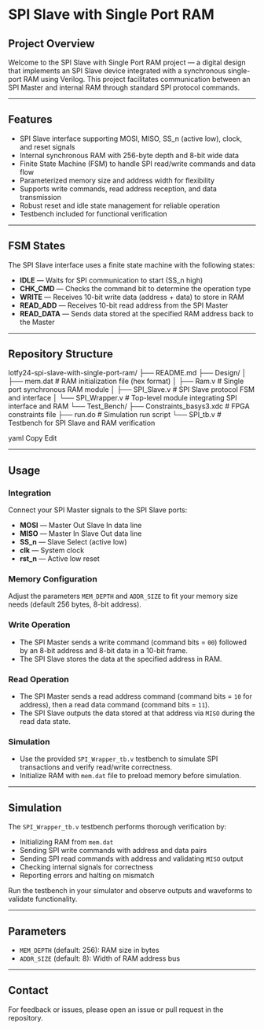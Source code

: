 # SPI Slave with Single Port RAM

## Project Overview

Welcome to the SPI Slave with Single Port RAM project — a digital design that implements an SPI Slave device integrated with a synchronous single-port RAM using Verilog. This project facilitates communication between an SPI Master and internal RAM through standard SPI protocol commands.

---

## Features

- SPI Slave interface supporting MOSI, MISO, SS_n (active low), clock, and reset signals  
- Internal synchronous RAM with 256-byte depth and 8-bit wide data  
- Finite State Machine (FSM) to handle SPI read/write commands and data flow  
- Parameterized memory size and address width for flexibility  
- Supports write commands, read address reception, and data transmission  
- Robust reset and idle state management for reliable operation  
- Testbench included for functional verification  

---

## FSM States

The SPI Slave interface uses a finite state machine with the following states:

- **IDLE** — Waits for SPI communication to start (SS_n high)  
- **CHK_CMD** — Checks the command bit to determine the operation type  
- **WRITE** — Receives 10-bit write data (address + data) to store in RAM  
- **READ_ADD** — Receives 10-bit read address from the SPI Master  
- **READ_DATA** — Sends data stored at the specified RAM address back to the Master  

---

## Repository Structure

lotfy24-spi-slave-with-single-port-ram/
├── README.md
├── Design/
│ ├── mem.dat # RAM initialization file (hex format)
│ ├── Ram.v # Single port synchronous RAM module
│ ├── SPI_Slave.v # SPI Slave protocol FSM and interface
│ └── SPI_Wrapper.v # Top-level module integrating SPI interface and RAM
└── Test_Bench/
├── Constraints_basys3.xdc # FPGA constraints file
├── run.do # Simulation run script
└── SPI_tb.v # Testbench for SPI Slave and RAM verification

yaml
Copy
Edit

---

## Usage

### Integration

Connect your SPI Master signals to the SPI Slave ports:

- **MOSI** — Master Out Slave In data line  
- **MISO** — Master In Slave Out data line  
- **SS_n** — Slave Select (active low)  
- **clk** — System clock  
- **rst_n** — Active low reset  

### Memory Configuration

Adjust the parameters `MEM_DEPTH` and `ADDR_SIZE` to fit your memory size needs (default 256 bytes, 8-bit address).

### Write Operation

- The SPI Master sends a write command (command bits = `00`) followed by an 8-bit address and 8-bit data in a 10-bit frame.  
- The SPI Slave stores the data at the specified address in RAM.

### Read Operation

- The SPI Master sends a read address command (command bits = `10` for address), then a read data command (command bits = `11`).  
- The SPI Slave outputs the data stored at that address via `MISO` during the read data state.

### Simulation

- Use the provided `SPI_Wrapper_tb.v` testbench to simulate SPI transactions and verify read/write correctness.  
- Initialize RAM with `mem.dat` file to preload memory before simulation.

---

## Simulation

The `SPI_Wrapper_tb.v` testbench performs thorough verification by:

- Initializing RAM from `mem.dat`  
- Sending SPI write commands with address and data pairs  
- Sending SPI read commands with address and validating `MISO` output  
- Checking internal signals for correctness  
- Reporting errors and halting on mismatch  

Run the testbench in your simulator and observe outputs and waveforms to validate functionality.

---

## Parameters

- `MEM_DEPTH` (default: 256): RAM size in bytes  
- `ADDR_SIZE` (default: 8): Width of RAM address bus  

---

## Contact

For feedback or issues, please open an issue or pull request in the repository.
